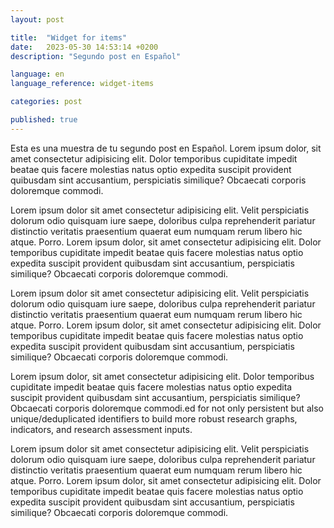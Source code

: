 ```yaml
---
layout: post

title:  "Widget for items"
date:   2023-05-30 14:53:14 +0200
description: "Segundo post en Español"

language: en
language_reference: widget-items

categories: post

published: true
---
```

Esta es una muestra de tu segundo post en Español.
Lorem ipsum dolor, sit amet consectetur adipisicing elit. Dolor temporibus cupiditate impedit beatae quis facere molestias natus optio expedita suscipit provident quibusdam sint accusantium, perspiciatis similique? Obcaecati corporis doloremque commodi.
<!--more-->


Lorem ipsum dolor sit amet consectetur adipisicing elit. Velit perspiciatis dolorum odio quisquam iure saepe, doloribus culpa reprehenderit pariatur distinctio veritatis praesentium quaerat eum numquam rerum libero hic atque. Porro.
Lorem ipsum dolor, sit amet consectetur adipisicing elit. Dolor temporibus cupiditate impedit beatae quis facere molestias natus optio expedita suscipit provident quibusdam sint accusantium, perspiciatis similique? Obcaecati corporis doloremque commodi.

Lorem ipsum dolor sit amet consectetur adipisicing elit. Velit perspiciatis dolorum odio quisquam iure saepe, doloribus culpa reprehenderit pariatur distinctio veritatis praesentium quaerat eum numquam rerum libero hic atque. Porro.
Lorem ipsum dolor, sit amet consectetur adipisicing elit. Dolor temporibus cupiditate impedit beatae quis facere molestias natus optio expedita suscipit provident quibusdam sint accusantium, perspiciatis similique? Obcaecati corporis doloremque commodi.

Lorem ipsum dolor, sit amet consectetur adipisicing elit. Dolor temporibus cupiditate impedit beatae quis facere molestias natus optio expedita suscipit provident quibusdam sint accusantium, perspiciatis similique? Obcaecati corporis doloremque commodi.ed for not only persistent but also unique/deduplicated identifiers to build more robust research graphs, indicators, and research assessment inputs.


Lorem ipsum dolor sit amet consectetur adipisicing elit. Velit perspiciatis dolorum odio quisquam iure saepe, doloribus culpa reprehenderit pariatur distinctio veritatis praesentium quaerat eum numquam rerum libero hic atque. Porro.
Lorem ipsum dolor, sit amet consectetur adipisicing elit. Dolor temporibus cupiditate impedit beatae quis facere molestias natus optio expedita suscipit provident quibusdam sint accusantium, perspiciatis similique? Obcaecati corporis doloremque commodi.